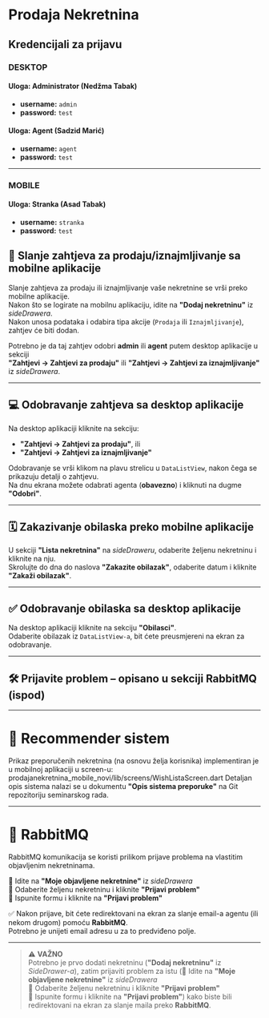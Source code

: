 # Prodaja Nekretnina

## Kredencijali za prijavu

### DESKTOP

#### Uloga: Administrator (Nedžma Tabak)  
- **username:** `admin`  
- **password:** `test`  

#### Uloga: Agent (Sadzid Marić)  
- **username:** `agent`  
- **password:** `test`  

---

### MOBILE

#### Uloga: Stranka (Asad Tabak)  
- **username:** `stranka`  
- **password:** `test`  



## 📲 Slanje zahtjeva za prodaju/iznajmljivanje sa mobilne aplikacije
Slanje zahtjeva za prodaju ili iznajmljivanje vaše nekretnine se vrši preko mobilne aplikacije.  
Nakon što se logirate na mobilnu aplikaciju, idite na **"Dodaj nekretninu"** iz *sideDrawera*.  
Nakon unosa podataka i odabira tipa akcije (`Prodaja` ili `Iznajmljivanje`), zahtjev će biti dodan.

Potrebno je da taj zahtjev odobri **admin** ili **agent** putem desktop aplikacije u sekciji  
**"Zahtjevi → Zahtjevi za prodaju"** ili **"Zahtjevi → Zahtjevi za iznajmljivanje"** iz *sideDrawera*.

---

## 💻 Odobravanje zahtjeva sa desktop aplikacije
Na desktop aplikaciji kliknite na sekciju:
- **"Zahtjevi → Zahtjevi za prodaju"**, ili  
- **"Zahtjevi → Zahtjevi za iznajmljivanje"**  

Odobravanje se vrši klikom na plavu strelicu u `DataListView`, nakon čega se prikazuju detalji o zahtjevu.  
Na dnu ekrana možete odabrati agenta (**obavezno**) i kliknuti na dugme **"Odobri"**.

---

## 🗓️ Zakazivanje obilaska preko mobilne aplikacije
U sekciji **"Lista nekretnina"** na *sideDraweru*, odaberite željenu nekretninu i kliknite na nju.  
Skrolujte do dna do naslova **"Zakazite obilazak"**, odaberite datum i kliknite **"Zakaži obilazak"**.

---

## ✅ Odobravanje obilaska sa desktop aplikacije
Na desktop aplikaciji kliknite na sekciju **"Obilasci"**.  
Odaberite obilazak iz `DataListView-a`, bit ćete preusmjereni na ekran za odobravanje.

---

## 🛠️ Prijavite problem – opisano u sekciji **RabbitMQ** (ispod)

---

# 🤖 Recommender sistem
Prikaz preporučenih nekretnina (na osnovu želja korisnika) implementiran je u mobilnoj aplikaciji u screen-u: prodajanekretnina_mobile_novi/lib/screens/WishListaScreen.dart
Detaljan opis sistema nalazi se u dokumentu **"Opis sistema preporuke"** na Git repozitoriju seminarskog rada.

---

# 📨 RabbitMQ
RabbitMQ komunikacija se koristi prilikom prijave problema na vlastitim objavljenim nekretninama.

🔹 Idite na **"Moje objavljene nekretnine"** iz *sideDrawera*  
🔹 Odaberite željenu nekretninu i kliknite **"Prijavi problem"**  
🔹 Ispunite formu i kliknite na **"Prijavi problem"**

✅ Nakon prijave, bit ćete redirektovani na ekran za slanje email-a agentu (ili nekom drugom) pomoću **RabbitMQ**.  
Potrebno je unijeti email adresu u za to predviđeno polje.

---

> ⚠️ **VAŽNO**  
> Potrebno je prvo dodati nekretninu (**"Dodaj nekretninu"** iz *SideDrawer-a*), zatim prijaviti problem za istu (🔹 Idite na **"Moje objavljene nekretnine"** iz *sideDrawera*  
🔹 Odaberite željenu nekretninu i kliknite **"Prijavi problem"**  
🔹 Ispunite formu i kliknite na **"Prijavi problem"**) kako biste bili redirektovani na ekran za slanje maila preko **RabbitMQ**.



